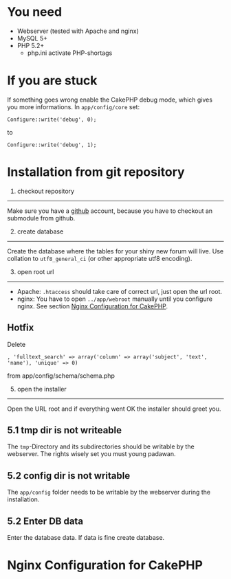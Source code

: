 You need
========

- Webserver (tested with Apache and nginx)
- MySQL 5+
- PHP 5.2+
    - php.ini activate PHP-shortags

If you are stuck
================

If something goes wrong enable the CakePHP debug mode, which gives you more informations. In `app/config/core` set:

	Configure::write('debug', 0);

to

	Configure::write('debug', 1);


Installation from git repository
================================


1. checkout repository
----------------------

Make sure you have a [github](http://github.com/) account, because you have to checkout an submodule from github.


2. create database
------------------

Create the database where the tables for your shiny new forum will live. Use collation to `utf8_general_ci` (or other appropriate utf8 encoding).

3. open root url
----------------

- Apache: `.htaccess` should take care of correct url, just open the url root.
- nginx: You have to open `../app/webroot` manually until you configure nginx. See section [Nginx Configuration for CakePHP](#NginxConfigurationForCakePHP).


Hotfix
------

Delete

    , 'fulltext_search' => array('column' => array('subject', 'text', 'name'), 'unique' => 0)
    
from app/config/schema/schema.php


5. open the installer
---------------------

Open the URL root and if everything went OK the installer should greet you.

5.1 tmp dir is not writeable
----------------------------

The `tmp`-Directory and its subdirectories should be writable by the webserver. The rights wisely set you must young padawan.

    
5.2 config dir is not writable
------------------------------

The `app/config` folder needs to be writable by the webserver during the installation.
    
    
5.2 Enter DB data
-----------------

Enter the database data. If data is fine create database.


Nginx Configuration for CakePHP <a name="NginxConfigurationForCakePHP"/>
===============================


